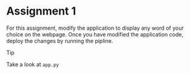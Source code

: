 # Assignment 1

For this assignment, modify the application to display any word of your choice on the webpage. Once you have modified the application code, deploy the changes by running the pipline.    

> [!TIP]
> Take a look at `app.py` 